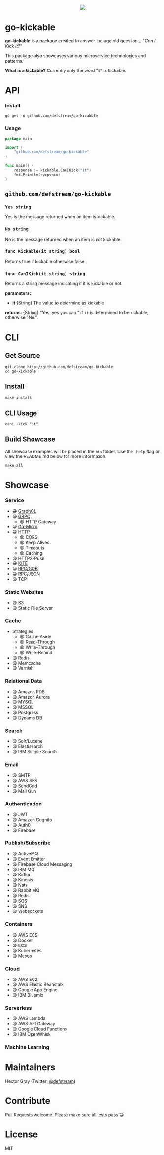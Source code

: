 <p align="center">
<img src="https://media2.giphy.com/media/p3R62d6L0WYw0/200w.gif">
</p>

# go-kickable
**go-kickable** is a package created to answer the age old question... "_Can I Kick It?_"

This package also showcases various microservice technologies and patterns.

**What is a kickable?**
Currently only the word "it" is kickable. 


# API

### Install

```shell
go get -u github.com/defstream/go-kicakble
```

### Usage


```go
package main

import (
    "github.com/defstream/go-kickable"
)

func main() {
    response := kickable.CanIKick("it") 
    fmt.Println(response)
}
```

## `github.com/defstream/go-kickable`

### `Yes string`
Yes is the message returned when an item is kickable.

### `No string`
No is the message returned when an item is not kickable.

### `func Kickable(it string) bool`
Returns true if kickable otherwise false.

### `func CanIKick(it string) string`
Returns a string message indicating if it is kickable or not.

**parameters:**
- **it**            {String}    The value to determine as kickable

**returns**: {String} "Yes, yes you can." if `it` is determined to be kickable, otherwise "No.".

# CLI

## Get Source

```shell
git clone http://github.com/defstream/go-kickable
cd go-kickable
```

## Install

```shell
make install
```

## CLI Usage

```shell
cani -kick "it"
```

## Build Showcase
All showcase examples will be placed in the `bin`  folder. Use the `-help` flag or view the README.md below for more information.

```shell
make all
```

# Showcase

### Service
- 😀 [GraphQL](./service/graphql/README.md)
- 😀 [GRPC](service/grpc/README.md)
    - 😩 HTTP Gateway
- 😀 [Go-Micro](service/micro/README.md)
- 😀 [HTTP](service/http/README.md)
    - 😩 CORS
    - 😩 Keep Alives
    - 😩 Timeouts
    - 😩 Caching
- 😩 HTTP2-Push
- 😀 [KITE](service/kite/README.md)
- 😀 [RPC/GOB](service/rpc/gob/README.md)
- 😀 [RPC/JSON](service/rpc/json/README.md)
- 😩 TCP

### Static Websites
- 😩 S3
- 😩 Static File Server

### Cache
- Strategies
    - 😩 Cache Aside
    - 😩 Read-Through
    - 😩 Write-Through
    - 😩 Write-Behind
- 😩 Redis
- 😩 Memcache
- 😩 Varnish

### Relational Data
- 😩 Amazon RDS
- 😩 Amazon Aurora
- 😩 MYSQL 
- 😩 MSSQL 
- 😩 Postgress
- 😩 Dynamo DB

### Search
- 😩 Solr/Lucene 
- 😩 Elastisearch
- 😩 IBM Simple Search

### Email
- 😩 SMTP
- 😩 AWS SES
- 😩 SendGrid
- 😩 Mail Gun

### Authentication
- 😩 JWT
- 😩 Amazon Cognito
- 😩 Auth0
- 😩 Firebase

### Publish/Subscribe
- 😩 ActiveMQ
- 😩 Event Emitter
- 😩 Firebase Cloud Messaging
- 😩 IBM MQ
- 😩 Kafka
- 😩 Kinesis
- 😩 Nats
- 😩 Rabbit MQ
- 😩 Redis
- 😩 SQS
- 😩 SNS
- 😩 Websockets

### Containers
- 😩 AWS ECS
- 😩 Docker
- 😩 ECS
- 😩 Kubernetes
- 😩 Mesos 

### Cloud 
- 😩 AWS EC2
- 😩 AWS Elastic Beanstalk
- 😩 Google App Engine
- 😩 IBM Bluemix

### Serverless
- 😩 AWS Lambda
- 😩 AWS API Gateway
- 😩 Google Cloud Functions
- 😩 IBM OpenWhisk

### Machine Learning


# Maintainers
Hector Gray (Twitter: <a href="https://twitter.com/defstream">@defstream</a>)

# Contribute
Pull Requests welcome. Please make sure all tests pass 😀

# License
MIT